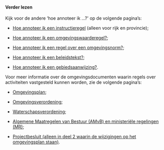 ﻿#### Verder lezen

Kijk voor de andere ‘hoe annoteer ik …?' op de volgende pagina’s:

-   [Hoe annoteer ik een instructieregel](/hoe-annoteer-ik-een-instructieregel) (alleen
    voor rijk en provincie);

-   [Hoe annoteer ik een omgevingswaarderegel?](/hoe-annoteer-ik-een-omgevingswaarderegel);

-   [Hoe annoteer ik een regel over een omgevingsnorm?](/hoe-annoteer-ik-een-omgevingsnorm);

-   [Hoe annoteer ik een beleidstekst?](/hoe-annoteer-ik-een-beleidstekst);

-   [Hoe annoteer ik een gebiedsaanwijzing?](/hoe-annoteer-ik-een-gebiedsaanwijzing).

Voor meer informatie over de omgevingsdocumenten waarin regels over activiteiten
vastgesteld kunnen worden, zie de volgende pagina’s:

-   [Omgevingsplan](/omgevingsplan);

-   [Omgevingsverordening](/omgevingsverordening);

-   [Waterschapsverordening](/waterschapsverordening);

-   [Algemene Maatregelen van Bestuur (AMvB) en ministeriële regelingen
    (MR)](/amvb-mr);

-   [Projectbesluit (alleen in deel 2 waarin de wijzigingen op het omgevingsplan staan)](/projectbesluit).

